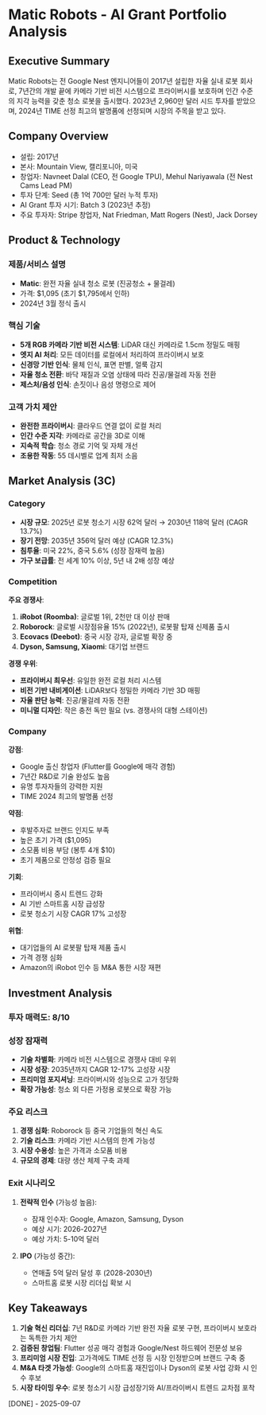 # Matic Robots - AI Grant Portfolio Analysis

## Executive Summary
Matic Robots는 전 Google Nest 엔지니어들이 2017년 설립한 자율 실내 로봇 회사로, 7년간의 개발 끝에 카메라 기반 비전 시스템으로 프라이버시를 보호하며 인간 수준의 지각 능력을 갖춘 청소 로봇을 출시했다. 2023년 2,960만 달러 시드 투자를 받았으며, 2024년 TIME 선정 최고의 발명품에 선정되며 시장의 주목을 받고 있다.

## Company Overview
- 설립: 2017년
- 본사: Mountain View, 캘리포니아, 미국  
- 창업자: Navneet Dalal (CEO, 전 Google TPU), Mehul Nariyawala (전 Nest Cams Lead PM)
- 투자 단계: Seed (총 1억 700만 달러 누적 투자)
- AI Grant 투자 시기: Batch 3 (2023년 추정)
- 주요 투자자: Stripe 창업자, Nat Friedman, Matt Rogers (Nest), Jack Dorsey

## Product & Technology
### 제품/서비스 설명
- **Matic**: 완전 자율 실내 청소 로봇 (진공청소 + 물걸레)
- 가격: $1,095 (초기 $1,795에서 인하)
- 2024년 3월 정식 출시

### 핵심 기술
- **5개 RGB 카메라 기반 비전 시스템**: LiDAR 대신 카메라로 1.5cm 정밀도 매핑
- **엣지 AI 처리**: 모든 데이터를 로컬에서 처리하여 프라이버시 보호
- **신경망 기반 인식**: 물체 인식, 표면 판별, 얼룩 감지
- **자율 청소 전환**: 바닥 재질과 오염 상태에 따라 진공/물걸레 자동 전환
- **제스처/음성 인식**: 손짓이나 음성 명령으로 제어

### 고객 가치 제안
- **완전한 프라이버시**: 클라우드 연결 없이 로컬 처리
- **인간 수준 지각**: 카메라로 공간을 3D로 이해
- **지속적 학습**: 청소 경로 기억 및 자체 개선
- **조용한 작동**: 55 데시벨로 업계 최저 소음

## Market Analysis (3C)
### Category
- **시장 규모**: 2025년 로봇 청소기 시장 62억 달러 → 2030년 118억 달러 (CAGR 13.7%)
- **장기 전망**: 2035년 356억 달러 예상 (CAGR 12.3%)
- **침투율**: 미국 22%, 중국 5.6% (성장 잠재력 높음)
- **가구 보급률**: 전 세계 10% 이상, 5년 내 2배 성장 예상

### Competition
**주요 경쟁사**:
1. **iRobot (Roomba)**: 글로벌 1위, 2천만 대 이상 판매
2. **Roborock**: 글로벌 시장점유율 15% (2022년), 로봇팔 탑재 신제품 출시
3. **Ecovacs (Deebot)**: 중국 시장 강자, 글로벌 확장 중
4. **Dyson, Samsung, Xiaomi**: 대기업 브랜드

**경쟁 우위**:
- **프라이버시 최우선**: 유일한 완전 로컬 처리 시스템
- **비전 기반 내비게이션**: LiDAR보다 정밀한 카메라 기반 3D 매핑
- **자율 판단 능력**: 진공/물걸레 자동 전환
- **미니멀 디자인**: 작은 충전 독만 필요 (vs. 경쟁사의 대형 스테이션)

### Company
**강점**:
- Google 출신 창업자 (Flutter를 Google에 매각 경험)
- 7년간 R&D로 기술 완성도 높음
- 유명 투자자들의 강력한 지원
- TIME 2024 최고의 발명품 선정

**약점**:
- 후발주자로 브랜드 인지도 부족
- 높은 초기 가격 ($1,095)
- 소모품 비용 부담 (봉투 4개 $10)
- 초기 제품으로 안정성 검증 필요

**기회**:
- 프라이버시 중시 트렌드 강화
- AI 기반 스마트홈 시장 급성장
- 로봇 청소기 시장 CAGR 17% 고성장

**위협**:
- 대기업들의 AI 로봇팔 탑재 제품 출시
- 가격 경쟁 심화
- Amazon의 iRobot 인수 등 M&A 통한 시장 재편

## Investment Analysis
### 투자 매력도: 8/10

### 성장 잠재력
- **기술 차별화**: 카메라 비전 시스템으로 경쟁사 대비 우위
- **시장 성장**: 2035년까지 CAGR 12-17% 고성장 시장
- **프리미엄 포지셔닝**: 프라이버시와 성능으로 고가 정당화
- **확장 가능성**: 청소 외 다른 가정용 로봇으로 확장 가능

### 주요 리스크
1. **경쟁 심화**: Roborock 등 중국 기업들의 혁신 속도
2. **기술 리스크**: 카메라 기반 시스템의 한계 가능성
3. **시장 수용성**: 높은 가격과 소모품 비용
4. **규모의 경제**: 대량 생산 체제 구축 과제

### Exit 시나리오
1. **전략적 인수** (가능성 높음):
   - 잠재 인수자: Google, Amazon, Samsung, Dyson
   - 예상 시기: 2026-2027년
   - 예상 가치: 5-10억 달러
   
2. **IPO** (가능성 중간):
   - 연매출 5억 달러 달성 후 (2028-2030년)
   - 스마트홈 로봇 시장 리더십 확보 시

## Key Takeaways
1. **기술 혁신 리더십**: 7년 R&D로 카메라 기반 완전 자율 로봇 구현, 프라이버시 보호라는 독특한 가치 제안
2. **검증된 창업팀**: Flutter 성공 매각 경험과 Google/Nest 하드웨어 전문성 보유
3. **프리미엄 시장 진입**: 고가격에도 TIME 선정 등 시장 인정받으며 브랜드 구축 중
4. **M&A 타겟 가능성**: Google의 스마트홈 재진입이나 Dyson의 로봇 사업 강화 시 인수 후보
5. **시장 타이밍 우수**: 로봇 청소기 시장 급성장기와 AI/프라이버시 트렌드 교차점 포착

[DONE] - 2025-09-07